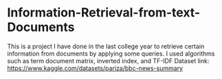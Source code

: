 # Information-Retrieval-from-text-Documents
This is a project I have done in the last college year to retrieve certain information from documents by applying some queries. I used algorithms such as term document matrix, inverted index, and TF-IDF
Dataset link: https://www.kaggle.com/datasets/pariza/bbc-news-summary
